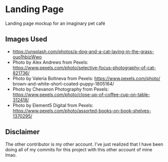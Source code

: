 # Landing Page

Landing page mockup for an imaginary pet café

## Images Used

- https://unsplash.com/photos/a-dog-and-a-cat-laying-in-the-grass-ouo1hbizWwo
- Photo by Alex Andrews from Pexels: https://www.pexels.com/photo/selective-focus-photography-of-cat-821736/
- Photo by Valeria Boltneva from Pexels: https://www.pexels.com/photo/ brown-and-white-short-coated-puppy-1805164/
- Photo by Chevanon Photography from Pexels: https://www.pexels.com/photo/close-up-of-coffee-cup-on-table-312418/
- Photo by Element5 Digital from Pexels: https://www.pexels.com/photo/assorted-books-on-book-shelves-1370295/

## Disclaimer

The other contributor is my other account. I've just realized that I have been doing all of my commits for this project with this other account of mine lmao.